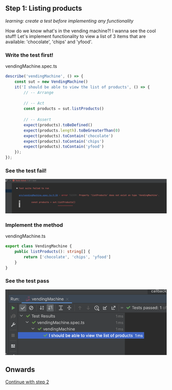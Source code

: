 ## Step 1: Listing products

_learning: create a test before implementing any functionality_

How do we know what's in the vending machine?! I wanna see the cool stuff! Let's implement functionality
to view a list of 3 items that are available: 'chocolate', 'chips' and 'yfood'.


### Write the test first!

vendingMachine.spec.ts
```typescript
describe('vendingMachine', () => {
    const sut = new VendingMachine()
    it('I should be able to view the list of products', () => {
        // -- Arrange

        // -- Act
        const products = sut.listProducts()

        // -- Assert
        expect(products).toBeDefined()
        expect(products.length).toBeGreaterThan(0)
        expect(products).toContain('chocolate')
        expect(products).toContain('chips')
        expect(products).toContain('yfood')
    });
});
```

### See the test fail!

![failing test](../../img/1_fail.png)

### Implement the method

vendingMachine.ts
```typescript
export class VendingMachine {
    public listProducts(): string[] {
        return ['chocolate', 'chips', 'yfood']
    }
}
```


### See the test pass

![success test](../../img/1_success.png)


## Onwards

[Continue with step 2](2_pricing.md)
